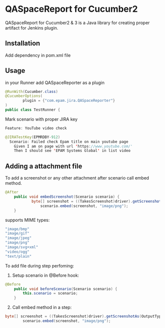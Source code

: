 # QASpaceReport for Cucumber2

QASpaceReport for Cucumber2 & 3 is a Java library for creating proper artifact for Jenkins plugin.

## Installation

Add dependency in pom.xml file

## Usage

in your Runner add QASpaceReporter as a plugin
```java
@RunWith(Cucumber.class)
@CucumberOptions(
        plugin = {"com.epam.jira.QASpaceReporter"}
)
public class TestRunner {
```

Mark scenario with proper JIRA key

```java
Feature: YouTube video check

@JIRATestKey(EPMRDBY-912)
  Scenario: Failed check Epam title on main youtube page
    Given I am on page with url 'https://www.youtube.com/'
    Then I should see 'EPAM Systems Global' in list video
```

## Adding a attachment file
To add a screenshot or any other attachment after scenario call embed method.
```java
@After
    public void embedScreenshot(Scenario scenario) {
            byte[] screenshot = ((TakesScreenshot)driver).getScreenshotAs(OutputType.BYTES);
                scenario.embed(screenshot, "image/png");
    }
```
supports MIME types:
```java
"image/bmp"
"image/gif"
"image/jpeg"
"image/png"
"image/svg+xml"
"video/ogg"
"text/plain"
```
To add file during step perfoming:
1. Setup scenario in @Before hook:
```java
@Before
    public void beforeScenario(Scenario scenario) {
        this.scenario = scenario;
    }
```
2. Call embed method in a step:
```java
byte[] screenshot = ((TakesScreenshot)driver).getScreenshotAs(OutputType.BYTES);
        scenario.embed(screenshot, "image/png");
```

